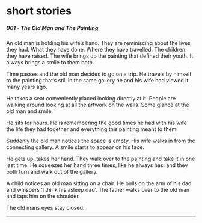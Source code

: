 <h1> short stories </h1>

<h5> 001 - The Old Man and The Painting </h5>

 <p>An old man is holding his wife’s hand. 
They are reminiscing about the lives they had. What they have done. Where they have travelled. The children they have raised. 
The wife brings up the painting that defined their youth. It always brings a smile to them both.</p>

<p>Time passes and the old man decides to go on a trip. He travels by himself to the painting that’s still in the same gallery he and his wife had viewed it many years ago. </p>

<p>He takes a seat conveniently placed looking directly at it. People are walking around looking at all the artwork on the walls. Some glance at the old man and smile.  </p>

<p>He sits for hours. He is remembering the good times he had with his wife the life they had together and everything this painting meant to them.</p>

<p>Suddenly the old man notices the space is empty. His wife walks in from the connecting gallery. A smile starts to appear on his face. </p>

<p>He gets up, takes her hand. They walk over to the painting and take it in one last time. He squeezes her hand three times, like he always has, and they both turn and walk out of the gallery. </p>

<p>A child notices an old man sitting on a chair. He pulls on the arm of his dad and whispers ‘I think his asleep dad’.
The father walks over to the old man and taps him on the shoulder. </p>

<p>The old mans eyes stay closed.</p>

---

